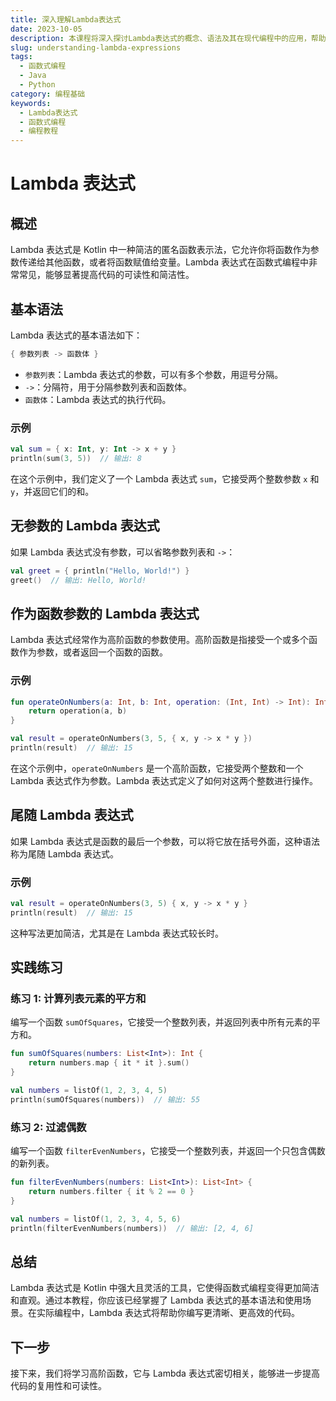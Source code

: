 ```yaml
---
title: 深入理解Lambda表达式
date: 2023-10-05
description: 本课程将深入探讨Lambda表达式的概念、语法及其在现代编程中的应用，帮助你掌握这一强大的编程工具。
slug: understanding-lambda-expressions
tags:
  - 函数式编程
  - Java
  - Python
category: 编程基础
keywords:
  - Lambda表达式
  - 函数式编程
  - 编程教程
---
```


# Lambda 表达式

## 概述

Lambda 表达式是 Kotlin 中一种简洁的匿名函数表示法，它允许你将函数作为参数传递给其他函数，或者将函数赋值给变量。Lambda 表达式在函数式编程中非常常见，能够显著提高代码的可读性和简洁性。

## 基本语法

Lambda 表达式的基本语法如下：

```kotlin
{ 参数列表 -> 函数体 }
```

- `参数列表`：Lambda 表达式的参数，可以有多个参数，用逗号分隔。
- `->`：分隔符，用于分隔参数列表和函数体。
- `函数体`：Lambda 表达式的执行代码。

### 示例

```kotlin
val sum = { x: Int, y: Int -> x + y }
println(sum(3, 5))  // 输出: 8
```

在这个示例中，我们定义了一个 Lambda 表达式 `sum`，它接受两个整数参数 `x` 和 `y`，并返回它们的和。

## 无参数的 Lambda 表达式

如果 Lambda 表达式没有参数，可以省略参数列表和 `->`：

```kotlin
val greet = { println("Hello, World!") }
greet()  // 输出: Hello, World!
```

## 作为函数参数的 Lambda 表达式

Lambda 表达式经常作为高阶函数的参数使用。高阶函数是指接受一个或多个函数作为参数，或者返回一个函数的函数。

### 示例

```kotlin
fun operateOnNumbers(a: Int, b: Int, operation: (Int, Int) -> Int): Int {
    return operation(a, b)
}

val result = operateOnNumbers(3, 5, { x, y -> x * y })
println(result)  // 输出: 15
```

在这个示例中，`operateOnNumbers` 是一个高阶函数，它接受两个整数和一个 Lambda 表达式作为参数。Lambda 表达式定义了如何对这两个整数进行操作。

## 尾随 Lambda 表达式

如果 Lambda 表达式是函数的最后一个参数，可以将它放在括号外面，这种语法称为尾随 Lambda 表达式。

### 示例

```kotlin
val result = operateOnNumbers(3, 5) { x, y -> x * y }
println(result)  // 输出: 15
```

这种写法更加简洁，尤其是在 Lambda 表达式较长时。

## 实践练习

### 练习 1: 计算列表元素的平方和

编写一个函数 `sumOfSquares`，它接受一个整数列表，并返回列表中所有元素的平方和。

```kotlin
fun sumOfSquares(numbers: List<Int>): Int {
    return numbers.map { it * it }.sum()
}

val numbers = listOf(1, 2, 3, 4, 5)
println(sumOfSquares(numbers))  // 输出: 55
```

### 练习 2: 过滤偶数

编写一个函数 `filterEvenNumbers`，它接受一个整数列表，并返回一个只包含偶数的新列表。

```kotlin
fun filterEvenNumbers(numbers: List<Int>): List<Int> {
    return numbers.filter { it % 2 == 0 }
}

val numbers = listOf(1, 2, 3, 4, 5, 6)
println(filterEvenNumbers(numbers))  // 输出: [2, 4, 6]
```

## 总结

Lambda 表达式是 Kotlin 中强大且灵活的工具，它使得函数式编程变得更加简洁和直观。通过本教程，你应该已经掌握了 Lambda 表达式的基本语法和使用场景。在实际编程中，Lambda 表达式将帮助你编写更清晰、更高效的代码。

## 下一步

接下来，我们将学习高阶函数，它与 Lambda 表达式密切相关，能够进一步提高代码的复用性和可读性。